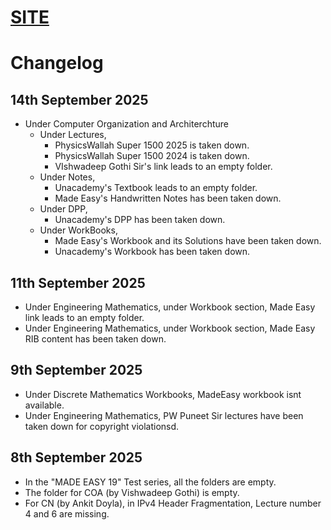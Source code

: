 # [SITE](https://davidusridero.github.io/GATE-CS-Resources/)
# Changelog

## 14th September 2025
+ Under Computer Organization and Architerchture
  + Under Lectures,
    + PhysicsWallah Super 1500 2025 is taken down.
    + PhysicsWallah Super 1500 2024 is taken down.
    + VIshwadeep Gothi Sir's link leads to an empty folder.
  + Under Notes,
    + Unacademy's Textbook leads to an empty folder.
    + Made Easy's Handwritten Notes has been taken down.
  + Under DPP,
    + Unacademy's DPP has been taken down.
  + Under WorkBooks,
    + Made Easy's Workbook and its Solutions have been taken down.
    + Unacademy's Workbook has been taken down.

## 11th September 2025
+ Under Engineering Mathematics, under Workbook section, Made Easy link leads to an empty folder.
+ Under Engineering Mathematics, under Workbook section, Made Easy RIB content has been taken down.

## 9th September 2025
+ Under Discrete Mathematics Workbooks, MadeEasy workbook isnt available.
+ Under Engineering Mathematics, PW Puneet Sir lectures have been taken down for copyright violationsd.

## 8th September 2025
+ In the "MADE EASY 19" Test series, all the folders are empty.
+ The folder for COA (by Vishwadeep Gothi) is empty.
+ For CN (by Ankit Doyla), in IPv4 Header Fragmentation, Lecture number 4 and 6 are missing.
